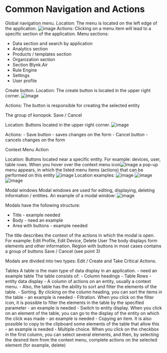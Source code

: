 # Common Navigation and Actions


Global navigation menu.
  Location: The menu is located on the left edge of the application.
    ![image](https://user-images.githubusercontent.com/24506752/107043650-f9afc480-67cb-11eb-9f11-775dc241db70.png)
 Actions: Clicking on a menu item will lead to a specific section of the application.
 Menu sections:
  - Data section and search by application
  - Analytics section
  - Products / templates section
  - Organization section
  - Section Blynk.Air
  - Rule Engine
  - Settings
  - User profile

Create button.
  Location: The create button is located in the upper right corner.
  ![image](https://user-images.githubusercontent.com/24506752/107053302-549ae900-67d7-11eb-9eea-bbc23ec4dae6.png)

  Actions: The button is responsible for creating the selected entity
  
The group of konopok. Save / Cancel

  Location: Buttons located in the upper right corner.
  ![image](https://user-images.githubusercontent.com/24506752/107054418-c58ed080-67d8-11eb-9cad-2e795c1a18fd.png)

  Actions:
    - Save button - saves changes on the form
    - Cancel button - cancels changes on the form
    
    
Context Menu Action

  Location: Buttons located near a specific entity. For example: devices, user, table rows.
  When you hover over the context menu icon![Image](https://user-images.githubusercontent.com/24506752/107055212-b78d7f80-67d9-11eb-9ae6-b8cd26076681.png)
  a pop-up menu appears, in which the listed menu items (actions) that can be performed on this entity
  ![image](https://user-images.githubusercontent.com/24506752/107055718-40a4b680-67da-11eb-9766-a8353de51b7c.png)
  Location examples:
  ![image](https://user-images.githubusercontent.com/24506752/107055904-72b61880-67da-11eb-99cc-08ee7c4a7e96.png)
  ![image](https://user-images.githubusercontent.com/24506752/107055998-8c576000-67da-11eb-86b8-6657ddd425e9.png)
  ![image](https://user-images.githubusercontent.com/24506752/107056174-b90b7780-67da-11eb-941f-11052a7a33ee.png)

Modal windows
  Modal windows are used for editing, displaying, deleting information / entities.
  An example of a modal window:
  ![image](https://user-images.githubusercontent.com/24506752/107056857-74cca700-67db-11eb-8d6c-87346085b9a9.png)

  
  Modals have the following structure:
   - Title - example needed
   - Body - need an example
   - Area with buttons - example needed
   
   The title describes the context of the actions in which the modal is open. For example: Edit Profile, Edit Device, Delete User
   The body displays form elements and other information.
   Region with buttons in most cases contains a group of buttons Save / Cancel (see point 3)
   
   Modals are divided into two types: Edit / Create and Take Critical Actions.
   
   
Tables
  A table is the main type of data display in an application. - need an example table
   The table consists of:
    - Column headings
    - Table Rows - entity data display
    - A column of actions on an entity, usually a context menu.
    - Also, the table has the ability to sort and filter the elements of the table.
    - Sorting. By clicking on the column heading, you can sort the items in the table - an example is needed
    - Filtration. When you click on the filter icon, it is possible to filter the elements in the table by the specified parameter - an example is needed
    - Switch to entity display. When you click on an element of the table, you can go to the display of the entity on which the click was made - an example is needed
    - Copying an item. It is also possible to copy to the clipboard some elements of the table that allow this - an example is needed
    - Multiple choice. When you click on the checkbox in the first column, you can select several elements, and then, by selecting the desired item from the context menu, complete actions on the selected element (for example, delete)
